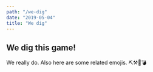 ```yaml
---
path: "/we-dig"
date: "2019-05-04"
title: "We dig"
---
```


## We dig this game!

We really do. Also here are some related emojis. ⛏⚒💎💣